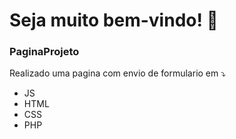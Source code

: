 
# Seja muito bem-vindo! 👋


### PaginaProjeto
Realizado uma pagina com envio de formulario em ⤵️

- JS
- HTML
- CSS
- PHP 



